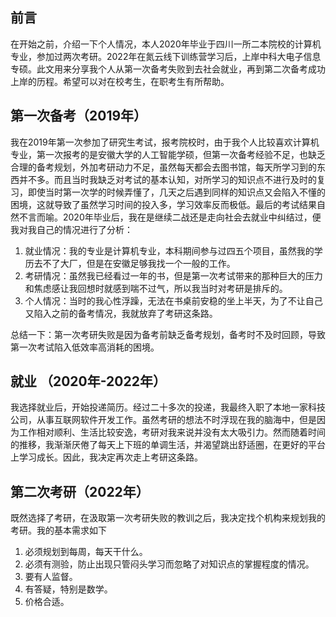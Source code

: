 ## 前言

在开始之前，介绍一下个人情况，本人2020年毕业于四川一所二本院校的计算机专业，参加过两次考研。2022年在氮云线下训练营学习后，上岸中科大电子信息专硕。此文用来分享我个人从第一次备考失败到去社会就业，再到第二次备考成功上岸的历程。希望可以对在校考生，在职考生有所帮助。

## 第一次备考（2019年）

我在2019年第一次参加了研究生考试，报考院校时，由于我个人比较喜欢计算机专业，第一次报考的是安徽大学的人工智能学硕，但第一次备考经验不足，也缺乏合理的备考规划，外加考研动力不足，虽然每天都会去图书馆，每天所学习到的东西并不多。而且当时我缺乏对考试的基本认知，对所学习的知识点不进行及时的复习，即使当时第一次学的时候弄懂了，几天之后遇到同样的知识点又会陷入不懂的困境，这就导致了虽然学习时间的投入多，学习效率反而极低。最后的考试结果自然不言而喻。2020年毕业后，我在是继续二战还是走向社会去就业中纠结过，便我对我自己的情况进行了分析：

1. 就业情况：我的专业是计算机专业，本科期间参与过四五个项目，虽然我的学历去不了大厂，但是在安徽足够我找一个一般的工作。
2. 考研情况：虽然我已经看过一年的书，但是第一次考试带来的那种巨大的压力和焦虑感让我回想时就感到喘不过气，所以我当时对考研是排斥的。
3. 个人情况：当时的我心性浮躁，无法在书桌前安稳的坐上半天，为了不让自己又陷入之前的备考情况，我就放弃了考研这条路。

总结一下：第一次考研失败是因为备考前缺乏备考规划，备考时不及时回顾，导致第一次考试陷入低效率高消耗的困境。

## 就业 （2020年-2022年）

我选择就业后，开始投递简历。经过二十多次的投递，我最终入职了本地一家科技公司，从事互联网软件开发工作。虽然考研的想法不时浮现在我的脑海中，但是因为工作相对顺利、生活比较安逸，考研对我来说并没有太大吸引力。然而随着时间的推移，我渐渐厌倦了每天上下班的单调生活，并渴望跳出舒适圈，在更好的平台上学习成长。因此，我决定再次走上考研这条路。

## 第二次考研（2022年）
既然选择了考研，在汲取第一次考研失败的教训之后，我决定找个机构来规划我的考研。我的基本需求如下
1. 必须规划到每周，每天干什么。
2. 必须有测验，防止出现只管闷头学习而忽略了对知识点的掌握程度的情况。
3. 要有人监督。
4. 有答疑，特别是数学。
5. 价格合适。